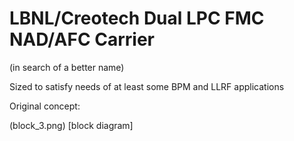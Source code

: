 # LBNL/Creotech Dual LPC FMC NAD/AFC Carrier
(in search of a better name)

Sized to satisfy needs of at least
some BPM and LLRF applications

Original concept:

(block_3.png) [block diagram]
